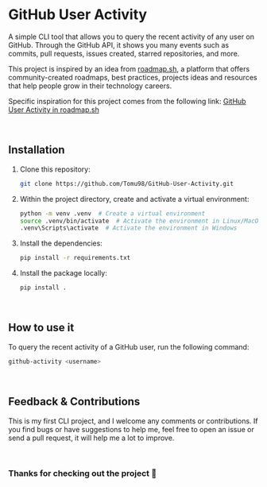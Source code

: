 # GitHub User Activity

A simple CLI tool that allows you to query the recent activity of any user on GitHub. Through the GitHub API, it shows you many events such as commits, pull requests, issues created, starred repositories, and more.

This project is inspired by an idea from [roadmap.sh](https://roadmap.sh), a platform that offers community-created roadmaps, best practices, projects ideas and resources that help people grow in their technology careers.

Specific inspiration for this project comes from the following link: [GitHub User Activity in roadmap.sh](https://roadmap.sh/projects/github-user-activity)

<br>

## Installation

1. Clone this repository:

   ```bash
   git clone https://github.com/Tomu98/GitHub-User-Activity.git
   ```

2. Within the project directory, create and activate a virtual environment:

   ```bash
   python -m venv .venv  # Create a virtual environment
   source .venv/bin/activate  # Activate the environment in Linux/MacOS
   .venv\Scripts\activate  # Activate the environment in Windows
   ```

3. Install the dependencies:

   ```bash
   pip install -r requirements.txt
   ```

4. Install the package locally:

   ```bash
   pip install .
   ```

<br>

## How to use it

To query the recent activity of a GitHub user, run the following command:

  ```bash
  github-activity <username>
  ```

<br>

## Feedback & Contributions

This is my first CLI project, and I welcome any comments or contributions. If you find bugs or have suggestions to help me, feel free to open an issue or send a pull request, it will help me a lot to improve.

<br>

### **Thanks for checking out the project 🤍**
